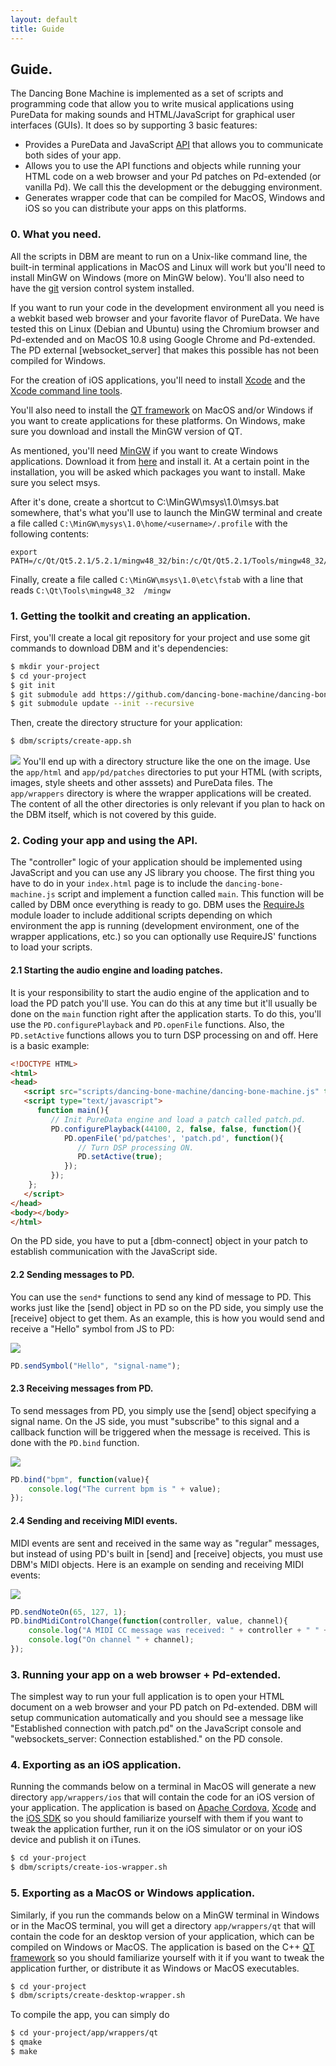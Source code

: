 ```yaml
---
layout: default
title: Guide
---
```


## Guide.

The Dancing Bone Machine is implemented as a set of scripts and programming code that allow you to write musical applications using PureData for making sounds and HTML/JavaScript for graphical user interfaces (GUIs). It does so by supporting 3 basic features:

* Provides a PureData and JavaScript [API](api.html) that allows you to communicate both sides of your app.
* Allows you to use the API functions and objects while running your HTML code on a web browser and your Pd patches on Pd-extended (or vanilla Pd). We call this the development or the debugging environment.
* Generates wrapper code that can be compiled for MacOS, Windows and iOS so you can distribute your apps on this platforms.

### 0. What you need.

All the scripts in DBM are meant to run on a Unix-like command line, the built-in terminal applications in MacOS and Linux will work but you'll need to install MinGW on Windows (more on MinGW below). You'll also need to have the [git](http://www.git-scm.com/book) version control system installed.

If you want to run your code in the development environment all you need is a webkit based web browser and your favorite flavor of PureData. We have tested this on Linux (Debian and Ubuntu) using the Chromium browser and Pd-extended and on MacOS 10.8 using Google Chrome and Pd-extended. The PD external [websocket_server] that makes this possible has not been compiled for Windows.

For the creation of iOS applications, you'll need to install [Xcode](https://developer.apple.com/xcode/) and the [Xcode command line tools](https://developer.apple.com/downloads/index.action).

You'll also need to install the [QT framework](http://qt-project.org/downloads) on MacOS and/or Windows if you want to create applications for these platforms. On Windows, make sure you download and install the MinGW version of QT.

As mentioned, you'll need [MinGW](http://mingw.org/) if you want to create Windows applications. Download it from [here](http://sourceforge.net/projects/mingw/files/Installer/mingw-get-setup.exe/download) and install it. At a certain point in the installation, you will be asked which packages you want to install. Make sure you select msys. 

After it's done, create a shortcut to C:\MinGW\msys\1.0\msys.bat somewhere, that's what you'll use to launch the MinGW terminal and create a file called `C:\MinGW\mysys\1.0\home/<username>/.profile` with the following contents:

```
export PATH=/c/Qt/Qt5.2.1/5.2.1/mingw48_32/bin:/c/Qt/Qt5.2.1/Tools/mingw48_32/bin:$PATH
```

Finally, create a file called `C:\MinGW\msys\1.0\etc\fstab` with a line that reads `C:\Qt\Tools\mingw48_32  /mingw`

### 1. Getting the toolkit and creating an application.

First, you'll create a local git repository for your project and use some git commands to download DBM and it's dependencies:

``` bash
$ mkdir your-project
$ cd your-project
$ git init
$ git submodule add https://github.com/dancing-bone-machine/dancing-bone-machine dbm
$ git submodule update --init --recursive
```

Then, create the directory structure for your application:

``` bash
$ dbm/scripts/create-app.sh
```

<img src="images/directory-structure.png" class="left" > You'll end up with a directory structure like the one on the image. Use the `app/html` and `app/pd/patches` directories to put your HTML (with scripts, images, style sheets and other asssets) and PureData files. The `app/wrappers` directory is where the wrapper applications will be created. The content of all the other directories is only relevant if you plan to hack on the DBM itself, which is not covered by this guide.  

<div class="clear"></div>

### 2. Coding your app and using the API.

The "controller" logic of your application should be implemented using JavaScript and you can use any JS library you choose. The first thing you have to do in your `index.html` page is to include the `dancing-bone-machine.js` script and implement a function called `main`. This function will be called by DBM once everything is ready to go. DBM uses the [RequireJs](http://www.requirejs.org/) module loader to include additional scripts depending on which environment the app is running (development environment, one of the wrapper applications, etc.) so you can optionally use RequireJS' functions to load your scripts.

#### 2.1 Starting the audio engine and loading patches.

It is your responsibility to start the audio engine of the application and to load the PD patch you'll use. You can do this at any time but it'll usually be done on the `main` function right after the application starts. To do this, you'll use the `PD.configurePlayback` and `PD.openFile` functions. Also, the `PD.setActive` functions allows you to turn DSP processing on and off. Here is a basic example:

``` html
<!DOCTYPE HTML>
<html>
<head>
   <script src="scripts/dancing-bone-machine/dancing-bone-machine.js" type="text/javascript"></script>
   <script type="text/javascript">
      function main(){
         // Init PureData engine and load a patch called patch.pd.
         PD.configurePlayback(44100, 2, false, false, function(){
            PD.openFile('pd/patches', 'patch.pd', function(){
               // Turn DSP processing ON.
               PD.setActive(true);
            });
         });
    };
   </script>
</head>
<body></body>
</html>

```

On the PD side, you have to put a [dbm-connect] object in your patch to establish communication with the JavaScript side.

#### 2.2 Sending messages to PD.

You can use the `send*` functions to send any kind of message to PD. This works just like the [send] object in PD so on the PD side, you simply use the [receive] object to get them. As an example, this is how you would send and receive a "Hello" symbol from JS to PD:

<img src="images/receive.png" class="left">

``` js
PD.sendSymbol("Hello", "signal-name");
```

<div class="clear"></div>

#### 2.3 Receiving messages from PD.

To send messages from PD, you simply use the [send] object specifying a signal name. On the JS side, you must "subscribe" to this signal and a callback function will be triggered when the message is received. This is done with the `PD.bind` function.

<img src="images/send.png" class="left">

``` js
PD.bind("bpm", function(value){
    console.log("The current bpm is " + value);
});
```

<div class="clear"></div>

#### 2.4 Sending and receiving MIDI events.

MIDI events are sent and received in the same way as "regular" messages, but instead of using PD's built in [send] and [receive] objects, you must use DBM's MIDI objects. Here is an example on sending and receiving MIDI events:

<img src="images/midi.png">

``` js
PD.sendNoteOn(65, 127, 1);
PD.bindMidiControlChange(function(controller, value, channel){
    console.log("A MIDI CC message was received: " + controller + " " + value);
    console.log("On channel " + channel);
});
```

### 3. Running your app on a web browser + Pd-extended.

The simplest way to run your full application is to open your HTML document on a web browser and your PD patch on Pd-extended. DBM will setup communication automatically and you should see a message like "Established connection with patch.pd" on the JavaScript console and "websockets_server: Connection established." on the PD console.

### 4. Exporting as an iOS application.

Running the commands below on a terminal in MacOS will generate a new directory `app/wrappers/ios` that will contain the code for an iOS version of your application. The application is based on [Apache Cordova](https://cordova.apache.org/), [Xcode](https://developer.apple.com/xcode/) and the [iOS SDK](https://developer.apple.com/devcenter/ios/index.action) so you should familiarize yourself with them if you want to tweak the application further, run it on the iOS simulator or on your iOS device and publish it on iTunes.

``` bash
$ cd your-project
$ dbm/scripts/create-ios-wrapper.sh
```

### 5. Exporting as a MacOS or Windows application.

Similarly, if you run the commands below on a MinGW terminal in Windows or in the MacOS terminal, you will get a directory `app/wrappers/qt` that will contain the code for an desktop version of your application, which can be compiled on Windows or MacOS. The application is based on the C++ [QT framework](http://qt-project.org) so you should familiarize yourself with it if you want to tweak the application further, or distribute it as Windows or MacOS executables.

``` bash
$ cd your-project
$ dbm/scripts/create-desktop-wrapper.sh
```

To compile the app, you can simply do

``` bash
$ cd your-project/app/wrappers/qt
$ qmake
$ make
```
